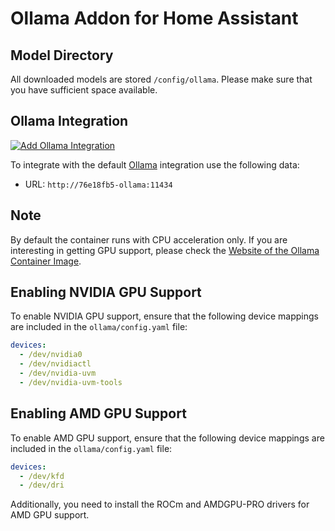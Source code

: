 # Ollama Addon for Home Assistant

## Model Directory

All downloaded models are stored `/config/ollama`. Please make sure that you have sufficient space available.

## Ollama Integration

[![Add Ollama Integration](https://my.home-assistant.io/badges/brand.svg)](https://my.home-assistant.io/redirect/config_flow_start/?domain=ollama)

To integrate with the default [Ollama](https://www.home-assistant.io/integrations/ollama/) integration use the following data:

- URL: `http://76e18fb5-ollama:11434`

## Note

By default the container runs with CPU acceleration only. If you are interesting in getting GPU support, please check the [Website of the Ollama Container Image](https://hub.docker.com/r/ollama/ollama).

## Enabling NVIDIA GPU Support

To enable NVIDIA GPU support, ensure that the following device mappings are included in the `ollama/config.yaml` file:

```yaml
devices:
  - /dev/nvidia0
  - /dev/nvidiactl
  - /dev/nvidia-uvm
  - /dev/nvidia-uvm-tools
```

## Enabling AMD GPU Support

To enable AMD GPU support, ensure that the following device mappings are included in the `ollama/config.yaml` file:

```yaml
devices:
  - /dev/kfd
  - /dev/dri
```

Additionally, you need to install the ROCm and AMDGPU-PRO drivers for AMD GPU support.
